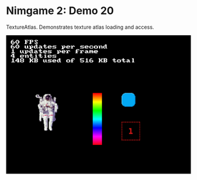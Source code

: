 Nimgame 2: Demo 20
==================

TextureAtlas. Demonstrates texture atlas loading and access.

![Screenshot](demo20.png)

